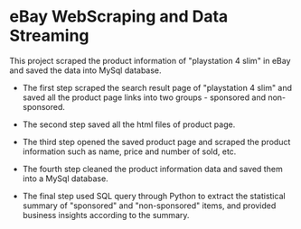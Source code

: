 # eBay WebScraping and Data Streaming
This project scraped the product information of "playstation 4 slim" in eBay and saved the data into MySql database.


- The first step scraped the search result page of "playstation 4 slim" and saved all the product page links into two groups - sponsored and non-sponsored.

- The second step saved all the html files of product page.

- The third step opened the saved product page and scraped the product information such as name, price and number of sold, etc.

- The fourth step cleaned the product information data and saved them into a MySql database.

- The final step used SQL query through Python to extract the statistical summary of "sponsored" and "non-sponsored" items, and provided business insights according to the summary.
